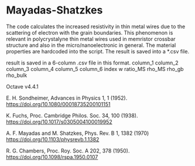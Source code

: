 # Mayadas-Shatzkes
The code calculates the increased resistivity in thin metal wires due to the scattering of electron with the grain boundaries.
This phenomenon is relevant in polycrystalyne thin metal wires used in memristor crossbar structure and also in the micro/nanoelectronic in general.
The material properties are hardcoded into the script.
The result is saved into a *.csv file.

result is saved in a 6-column .csv file in this format.
column_1   column_2   column_3   column_4    column_5   column_6 
index      w          ratio_MS   rho_MS      rho_gb     rho_bulk

Octave v4.4.1

E. H. Sondheimer, Advances in Physics 1, 1 (1952).
https://doi.org/10.1080/00018735200101151

K. Fuchs, Proc. Cambridge Philos. Soc. 34, 100 (1938). 
https://doi.org/10.1017/s0305004100019952

A. F. Mayadas and M. Shatzkes, Phys. Rev. B 1, 1382 (1970)
https://doi.org/10.1103/physrevb.1.1382

R. G. Chambers, Proc. Roy. Soc. A 202, 378 (1950). 
https://doi.org/10.1098/rspa.1950.0107
